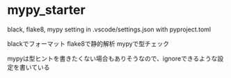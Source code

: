 # mypy_starter
black, flake8, mypy setting in .vscode/settings.json with pyproject.toml

blackでフォーマット
flake8で静的解析
mypyで型チェック

mypyは型ヒントを書きたくない場合もありそうなので、ignoreできるような設定を書いている